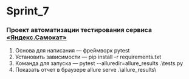 # Sprint_7
### Проект автоматизации тестирования сервиса [«Яндекс.Самокат»](https://qa-scooter.praktikum-services.ru/)
1. Основа для написания — фреймворк pytest
2. Установить зависимости — pip install -r requirements.txt
3. Команда для запуска — pytest --alluredir=allure_results .\tests.py
4. Показать отчет в браузере allure serve .\allure_results\